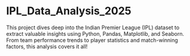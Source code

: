 # IPL_Data_Analysis_2025
This project dives deep into the Indian Premier League (IPL) dataset to extract valuable insights using Python, Pandas, Matplotlib, and Seaborn. From team performance trends to player statistics and match-winning factors, this analysis covers it all!
